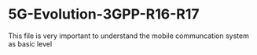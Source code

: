 # 5G-Evolution-3GPP-R16-R17


This file is very important to understand the mobile communcation system as basic level
